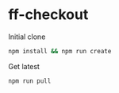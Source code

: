 # ff-checkout

Initial clone
```sh
npm install && npm run create
```

Get latest
```sh
npm run pull
```